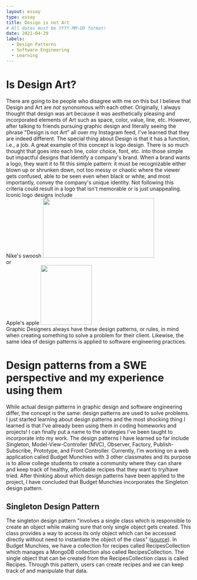```yaml
---
layout: essay
type: essay
title: Design is not Art
# All dates must be YYYY-MM-DD format!
date: 2021-04-29
labels:
  - Design Patterns
  - Software Engineering
  - Learning
---
```


# Is Design Art?
  There are going to be people who disagree with me on this but I believe that Design and Art are *not* synonomous with each other. Originally, I always thought that 
  design was art because it was aesthetically pleasing and incorporated elements of Art such as space, color, value, line, etc. However, after talking to friends
  pursuing graphic design and literally seeing the phrase "Design is not Art" all over my Instagram feed, I've learned that they are indeed different. The special 
  thing about Design is that it has a function, i.e., a job. A great example of this concept is logo design. There is so much thought that goes into each line, 
  color choice, font, etc. into those simple but impactful designs that identify a company's brand. When a brand wants a logo, they want it to fit this simple pattern:
  it must be recognizable either blown up or shrunken down, not too messy or chaotic where the viewer gets confused, able to be seen even when black or white,
  and most importantly, convey the company's unique identity. Not following this criteria could result in a logo that isn't memorable or is just unappealing. 
  Iconic logo designs include  
  Nike's swoosh <img src="https://www.clipartkey.com/mpngs/m/55-558096_svg-vector-nike-logo.png" width="302" height="162">  
  or  
  Apple's apple <img src="https://cdn-0.idownloadblog.com/wp-content/uploads/2018/07/Apple-logo-black-and-white.png" width="139" height="162">  
  Graphic Designers always have these design patterns, or rules, in mind when creating something to solve a problem for their client. Likewise, the same idea of design 
  patterns is applied to software engineering practices. 

# Design patterns from a SWE perspective and my experience using them
  While actual design patterns in graphic design and software engineering differ, the concept is the same: design patterns are used to solve problems. I just started learning about design patterns and the most shocking thing I learned is that I've already been using them in coding homeworks and projects! I can finally put a name to the strategies I've been taught to incorporate into my work. The design patterns I have learned so far include Singleton, Model-View-Controller (MVC), Observer, Factory, Publish-Subscribe, Prototype, and Front Controller. Currently, I'm working on a web application called Budget Munchies with 3 other classmates and its purpose is to allow college students to create a community where they can share and keep track of healthy, affordable recipes that they want to try/have tried. After thinking about which design patterns have been applied to the project, I have concluded that Budget Munchies incorporates the Singleton design pattern.  
 ## Singleton Design Pattern  
  The singleton design pattern "involves a single class which is responsible to create an object while making sure that only single object gets created. This class provides a way to access its only object which can be accessed directly without need to instantiate the object of the class" ([source](https://www.tutorialspoint.com/design_pattern/singleton_pattern.htm)). In Budget Munchies, we have a collection for recipes called RecipesCollection which manages a MongoDB collection also called RecipesCollection. The single object that can be created from the RecipesCollection class is called Recipes. Through this pattern, users can create recipes and we can keep track of and manipulate that data. 
